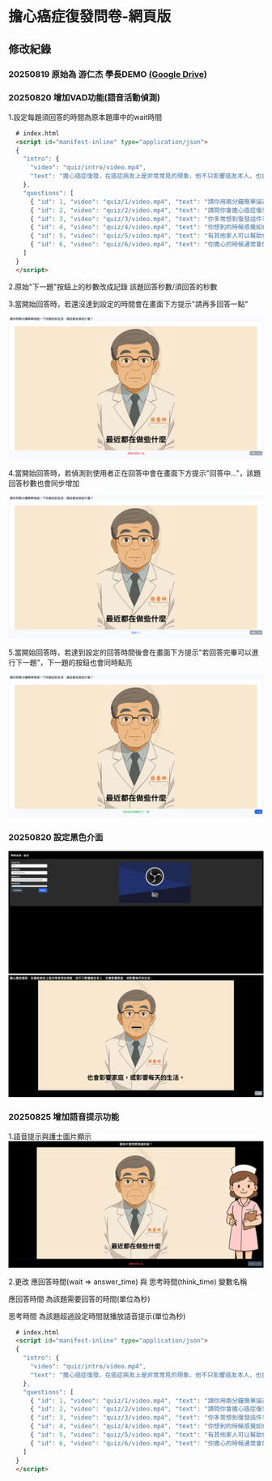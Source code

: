 # 擔心癌症復發問卷-網頁版

## 修改紀錄

### 20250819 原始為 游仁杰 學長DEMO [(Google Drive)](https://drive.google.com/file/d/1Vf-h6VXhsC2G-Ob-N52I24AiJyYoxLzG/view?usp=drivesdk)

### 20250820 增加VAD功能(語音活動偵測)

1.設定每題須回答的時間為原本題庫中的wait時間

```html
  # index.html
  <script id="manifest-inline" type="application/json">
  {
    "intro": {
      "video": "quiz/intro/video.mp4",
      "text": "擔心癌症復發，在癌症病友上是非常常見的現象，他不只影響癌友本人，也會影響家庭，或影響每天的生活。"
    },
    "questions": [
      { "id": 1, "video": "quiz/1/video.mp4", "text": "請你用兩分鐘簡單描述一下你最近的生活，最近都在做些什麼？", "wait": 5 },
      { "id": 2, "video": "quiz/2/video.mp4", "text": "請問你會擔心癌症復發嗎？一分不會、十分非常嚴重，你覺得你有幾分？", "wait": 5 },
      { "id": 3, "video": "quiz/3/video.mp4", "text": "你多常想到復發這件事？", "wait": 5 },
      { "id": 4, "video": "quiz/4/video.mp4", "text": "你想到的時候感覺如何？想到時會影響日常生活嗎？生活中有哪些狀況會讓你擔心？", "wait": 5 },
      { "id": 5, "video": "quiz/5/video.mp4", "text": "有其他家人可以幫助你嗎？有其他人可以幫助你嗎？醫療團隊可以如何幫助你呢？你希望醫療團隊可以提供哪些幫忙？", "wait": 5 },
      { "id": 6, "video": "quiz/6/video.mp4", "text": "你擔心的時候通常會如何處理？通常怎麼做對你有幫助，或哪些是沒有幫助？", "wait": 5 }
    ]
  }
  </script>
```

2.原始"下一題"按鈕上的秒數改成記錄 該題回答秒數/須回答的秒數

3.當開始回答時，若還沒達到設定的時間會在畫面下方提示"請再多回答一點"

![image](https://github.com/HankLiu5110/audio_form-web_version/blob/master/image/%E8%AB%8B%E5%86%8D%E5%9B%9E%E7%AD%94%E4%B8%80%E9%BB%9E.png)

4.當開始回答時，若偵測到使用者正在回答中會在畫面下方提示"回答中..."，該題回答秒數也會同步增加

![image](https://github.com/HankLiu5110/audio_form-web_version/blob/master/image/%E5%9B%9E%E7%AD%94%E4%B8%AD.png)

5.當開始回答時，若達到設定的回答時間後會在畫面下方提示"若回答完畢可以進行下一題"，下一題的按鈕也會同時點亮

![image](https://github.com/HankLiu5110/audio_form-web_version/blob/master/image/%E8%8B%A5%E5%9B%9E%E7%AD%94%E5%AE%8C%E7%95%A2%E5%8F%AF%E4%BB%A5%E9%80%B2%E8%A1%8C%E4%B8%8B%E4%B8%80%E9%A1%8C.png)

### 20250820 設定黑色介面

![image](https://github.com/HankLiu5110/audio_form-web_version/blob/master/image/change-to-dark-mode_setting_page.png)
![image](https://github.com/HankLiu5110/audio_form-web_version/blob/master/image/change-to-dark-mode_question_page.png)

### 20250825 增加語音提示功能

1.語音提示與護士圖片顯示
![image](https://github.com/HankLiu5110/audio_form-web_version/blob/master/image/add_voice_prompt_function.png)

2.更改 應回答時間(wait => answer_time) 與 思考時間(think_time) 變數名稱

應回答時間 為該題需要回答的時間(單位為秒)

思考時間 為該題超過設定時間就播放語音提示(單位為秒)

```html
  # index.html
  <script id="manifest-inline" type="application/json">
  {
    "intro": {
      "video": "quiz/intro/video.mp4",
      "text": "擔心癌症復發，在癌症病友上是非常常見的現象，他不只影響癌友本人，也會影響家庭，或影響每天的生活。"
    },
    "questions": [
      { "id": 1, "video": "quiz/1/video.mp4", "text": "請你用兩分鐘簡單描述一下你最近的生活，最近都在做些什麼？", "answer_time": 5 ,"think_time": 10},
      { "id": 2, "video": "quiz/2/video.mp4", "text": "請問你會擔心癌症復發嗎？一分不會、十分非常嚴重，你覺得你有幾分？"d, "answer_time": 5 ,"think_time": 10},
      { "id": 3, "video": "quiz/3/video.mp4", "text": "你多常想到復發這件事？", "answer_time": 5 ,"think_time": 10},
      { "id": 4, "video": "quiz/4/video.mp4", "text": "你想到的時候感覺如何？想到時會影響日常生活嗎？生活中有哪些狀況會讓你擔心？", "answer_time": 5 ,"think_time": 10},
      { "id": 5, "video": "quiz/5/video.mp4", "text": "有其他家人可以幫助你嗎？有其他人可以幫助你嗎？醫療團隊可以如何幫助你呢？你希望醫療團隊可以提供哪些幫忙？", "answer_time": 5 ,"think_time": 10},
      { "id": 6, "video": "quiz/6/video.mp4", "text": "你擔心的時候通常會如何處理？通常怎麼做對你有幫助，或哪些是沒有幫助？", "answer_time": 5 ,"think_time": 10}
    ]
  }
  </script>
```
